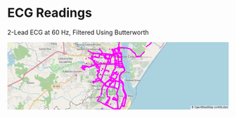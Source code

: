 # ECG Readings

2-Lead ECG at 60 Hz, Filtered Using Butterworth

<img src="https://github.com/gaurav-95/WowLabz_mobility_prediction/blob/main/Visual/path_snap.png"> 